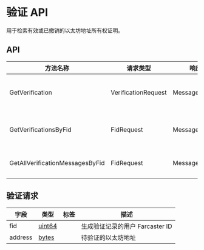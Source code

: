 # 验证 API

用于检索有效或已撤销的以太坊地址所有权证明。

## API

| 方法名称                        | 请求类型            | 响应类型         | 描述                                          |
| ------------------------------- | ------------------- | ---------------- | --------------------------------------------- |
| GetVerification                 | VerificationRequest | Message          | 返回指定以太坊地址的 VerificationAdd 记录     |
| GetVerificationsByFid           | FidRequest          | MessagesResponse | 返回指定 Fid 创建的所有 VerificationAdds 记录 |
| GetAllVerificationMessagesByFid | FidRequest          | MessagesResponse | 返回指定 Fid 创建的所有验证记录               |

## 验证请求

| 字段    | 类型        | 标签 | 描述                            |
| ------- | ----------- | ---- | ------------------------------- |
| fid     | [uint64](#) |      | 生成验证记录的用户 Farcaster ID |
| address | [bytes](#)  |      | 待验证的以太坊地址              |
